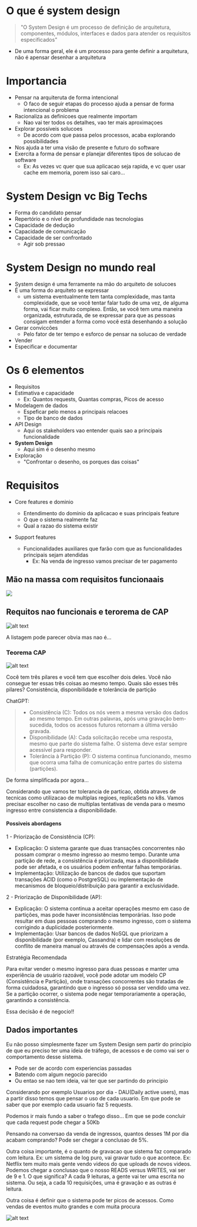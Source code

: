 # O que é system design

> "O System Design é um processo de definição de arquitetura, componentes, módulos, interfaces e dados para atender os requisitos especificados"

- De uma forma geral, ele é um processo para gente definir a arquitetura, não é apensar desenhar a arquitetura

# Importancia

- Pensar na arquiteruta de forma intencional
    - O faco de seguir etapas do processo ajuda a pensar de forma intencional o problema
- Racionaliza as definicoes que realmente importam
    - Nao vai ter todos os detalhes, vao ter mais aproximaçoes
- Explorar possíveis solucoes
    - De acordo com que passa pelos processos, acaba explorando possibilidades
- Nos ajuda a ter uma visão de presente e futuro do software
- Exercita a forma de pensar e planejar diferentes tipos de solucao de software
    - Ex: As vezes vc quer que sua aplicacao seja rapida, e vc quer usar cache em memoria, porem isso sai caro...

# System Design vc Big Techs

- Forma do candidato pensar
- Repertório e o nível de profundidade nas tecnologias
- Capacidade de dedução
- Capacidade de comunicação
- Capacidade de ser confrontado
    - Agir sob pressao

# System Design no mundo real

- System design é uma ferramente na mão do arquiteto de solucoes
- É uma forma do arquiteto se expressar
    - um sistema eventualmente tem tanta complexidade, mas tanta complexidade, que se você tentar falar tudo de uma vez, de alguma forma, vai ficar muito complexo. Então, se você tem uma maneira organizada, estruturada, de se expressar para que as pessoas consigam entender a forma como você está desenhando a solução
 - Gerar conviccões
    - Pelo fator de ter tempo e esforco de pensar na solucao de verdade
- Vender
- Especificar e documentar

# Os 6 elementos

- Requisitos
- Estimativa e capacidade
    - Ex: Quantos requests, Quantas compras, Picos de acesso
- Modelagem de dados
    - Espeficar pelo menos a principais relacoes
    - Tipo de banco de dados
- API Design
    - Aqui os stakeholders vao entender quais sao a principais funcionalidade
- **System Design** 
    - Aqui sim é o desenho mesmo
- Exploração
    - "Confrontar o desenho, os porques das coisas"

# Requisitos

- Core features e dominio
    - Entendimento do dominio da aplicacao e suas principais feature
    - O que o sistema realmente faz
    - Qual a razao do sistema existir


- Support features
    - Funcionalidades auxiliares que farão com que as funcionalidades principais sejam atendidas
        - Ex: Na venda de ingresso vamos precisar de ter pagamento

## Mão na massa com requisitos funcionaais

![](image.png)

## Requitos nao funcionais e terorema de CAP

![alt text](image-1.png)

A listagem pode parecer obvia mas nao é...

### Teorema CAP

![alt text](image-2.png)

Cocê tem três pilares e você tem que escolher dois deles. Você não consegue ter essas três coisas ao mesmo tempo. Quais são esses três pilares? Consistência, disponibilidade e tolerância de partição

ChatGPT:

> - Consistência (C): Todos os nós veem a mesma versão dos dados ao mesmo tempo. Em outras palavras, após uma gravação bem-sucedida, todos os acessos futuros retornam a última versão gravada.
> - Disponibilidade (A): Cada solicitação recebe uma resposta, mesmo que parte do sistema falhe. O sistema deve estar sempre acessível para responder.
> - Tolerância à Partição (P): O sistema continua funcionando, mesmo que ocorra uma falha de comunicação entre partes do sistema (partições).

De forma simplificada por agora...

Considerando que vamos ter tolerancia de particao, obtida atraves de tecnicas como utilizacao de multiplas regioes, replicaSets no k8s. Vamos precisar escolher no caso de multiplas tentativas de venda para o mesmo ingresso entre consistencia a disponibilidade.


#### Possiveis abordagens
 
1 - Priorização de Consistência (CP):
- Explicação: O sistema garante que duas transações concorrentes não possam comprar o mesmo ingresso ao mesmo tempo. Durante uma partição de rede, a consistência é priorizada, mas a disponibilidade pode ser afetada, e os usuários podem enfrentar falhas temporárias.
- Implementação: Utilização de bancos de dados que suportam transações ACID (como o PostgreSQL) ou implementação de mecanismos de bloqueio/distribuição para garantir a exclusividade.

2 - Priorização de Disponibilidade (AP):
- Explicação: O sistema continua a aceitar operações mesmo em caso de partições, mas pode haver inconsistências temporárias. Isso pode resultar em duas pessoas comprando o mesmo ingresso, com o sistema corrigindo a duplicidade posteriormente.
- Implementação: Usar bancos de dados NoSQL que priorizam a disponibilidade (por exemplo, Cassandra) e lidar com resoluções de conflito de maneira manual ou através de compensações após a venda.

Estratégia Recomendada

Para evitar vender o mesmo ingresso para duas pessoas e manter uma experiência de usuário razoável, você pode adotar um modelo CP (Consistência e Partição), onde transações concorrentes são tratadas de forma cuidadosa, garantindo que o ingresso só possa ser vendido uma vez. Se a partição ocorrer, o sistema pode negar temporariamente a operação, garantindo a consistência.

Essa decisão é de negocio!!

## Dados importantes

Eu não posso simplesmente fazer um System Design sem partir do princípio de que eu preciso ter uma ideia de tráfego, de acessos e de como vai ser o comportamento desse sistema.

- Pode ser de acordo com experiencias passadas
- Batendo com algum negocio parecido
- Ou entao se nao tem ideia, vai ter que ser partindo do principio


Considerando por exemplo Usuarios por dia - DAU(Daily active users), mas a partir disso temos que pensar o uso de cada usuario. Em que pode se saber que por exemplo cada usuario faz 5 requests.

Podemos ir mais fundo a saber o trafego disso... Em que se pode concluir que cada request pode chegar a 50Kb

Pensando na conversao da venda de ingressos, quantos desses 1M por dia acabam comprando? Pode ser chegar a conclusao de 5%.

Outra coisa importante, é o quanto de gravacao que sistema faz comparado com leitura. Ex: um sistema de log puro, vai gravar tudo o que acontece. Ex: Netflix tem muito mais gente vendo videos do que uploads de novos videos. Podemos chegar a conclusao que o nosso READS versus WRITES, vai ser de 9 e 1. O que significa? A cada 9 leituras, a gente vai ter uma escrita no sistema. Ou seja, a cada 10 requisições, uma é gravação e as outras é leitura.

Outra coisa é definir que o sistema pode ter picos de acessos. Como vendas de eventos muito grandes e com muita procura

![alt text](image-3.png)